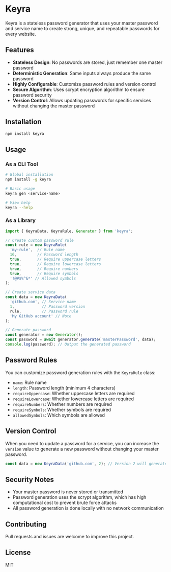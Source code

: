 # Keyra

Keyra is a stateless password generator that uses your master password and service name to create strong, unique, and repeatable passwords for every website.

## Features

- **Stateless Design**: No passwords are stored, just remember one master password
- **Deterministic Generation**: Same inputs always produce the same password
- **Highly Configurable**: Customize password rules and version control
- **Secure Algorithm**: Uses scrypt encryption algorithm to ensure password security
- **Version Control**: Allows updating passwords for specific services without changing the master password

## Installation

```bash
npm install keyra
```

## Usage

### As a CLI Tool

```bash
# Global installation
npm install -g keyra

# Basic usage
keyra gen <service-name>

# View help
keyra --help
```

### As a Library

```typescript
import { KeyraData, KeyraRule, Generator } from 'keyra';

// Create custom password rule
const rule = new KeyraRule(
  'my-rule',  // Rule name
  16,         // Password length
  true,       // Require uppercase letters
  true,       // Require lowercase letters
  true,       // Require numbers
  true,       // Require symbols
  '!@#$%^&*' // Allowed symbols
);

// Create service data
const data = new KeyraData(
  'github.com', // Service name
  1,            // Password version
  rule,         // Password rule
  'My GitHub account' // Note
);

// Generate password
const generator = new Generator();
const password = await generator.generate('masterPassword', data);
console.log(password); // Output the generated password
```

## Password Rules

You can customize password generation rules with the `KeyraRule` class:

- `name`: Rule name
- `length`: Password length (minimum 4 characters)
- `requireUppercase`: Whether uppercase letters are required
- `requireLowercase`: Whether lowercase letters are required
- `requireNumbers`: Whether numbers are required
- `requireSymbols`: Whether symbols are required
- `allowedSymbols`: Which symbols are allowed

## Version Control

When you need to update a password for a service, you can increase the `version` value to generate a new password without changing your master password.

```typescript
const data = new KeyraData('github.com', 2); // Version 2 will generate a different password
```

## Security Notes

- Your master password is never stored or transmitted
- Password generation uses the scrypt algorithm, which has high computational cost to prevent brute force attacks
- All password generation is done locally with no network communication

## Contributing

Pull requests and issues are welcome to improve this project.

## License

MIT
